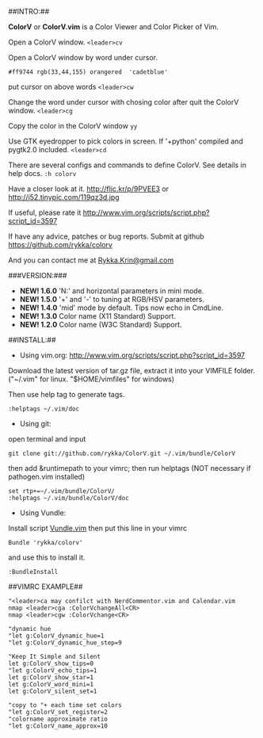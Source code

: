 ##INTRO:##
    
**ColorV** or **ColorV.vim** is a Color Viewer and Color Picker of Vim.

Open a ColorV window.
`<leader>cv`

Open a ColorV window by word under cursor.

    #ff9744 rgb(33,44,155) orangered  'cadetblue'

put cursor on above words 
`<leader>cw`

Change the word under cursor with chosing color after quit the ColorV window.
`<leader>cg`

Copy the color in the ColorV window
`yy`

Use GTK eyedropper to pick colors in screen.
If '+python' compiled and pygtk2.0 included.
`<leader>cd`

There are several configs and commands to define ColorV. 
See details in help docs.
`:h colorv`

Have a closer look at it. http://flic.kr/p/9PVEE3 
or http://i52.tinypic.com/119qz3d.jpg

If useful, please rate it
http://www.vim.org/scripts/script.php?script_id=3597

If have any advice, patches or bug reports.
Submit at github 
https://github.com/rykka/colorv

And you can contact me at <Rykka.Krin@gmail.com>

###VERSION:###
- **NEW! 1.6.0**  'N:' and horizontal parameters in mini mode.
- **NEW! 1.5.0**  '+' and '-' to tuning at RGB/HSV parameters.
- **NEW! 1.4.0**  'mid' mode by default. Tips now echo in CmdLine.
- **NEW! 1.3.0**  Color name (X11 Standard) Support.
- **NEW! 1.2.0**  Color name (W3C Standard) Support.

##INSTALL:##
    
- Using vim.org: http://www.vim.org/scripts/script.php?script_id=3597

Download the latest version of tar.gz file, extract it into your VIMFILE folder.("~/.vim" for linux. "$HOME/vimfiles" for windows)

Then use help tag to generate tags.

    :helptags ~/.vim/doc

- Using git:

open terminal and input

    git clone git://github.com/rykka/ColorV.git ~/.vim/bundle/ColorV

then add &runtimepath to your vimrc; then run helptags
(NOT necessary if pathogen.vim installed) 

    set rtp+=~/.vim/bundle/ColorV/
    :helptags ~/.vim/bundle/ColorV/doc

- Using Vundle:

Install script [Vundle.vim](https://github.com/gmarik/vundle)
then put this line in your vimrc

    Bundle 'rykka/colorv'

and use this to install it.

    :BundleInstall

##VIMRC EXAMPLE##

    "<leader>ca may confilct with NerdCommentor.vim and Calendar.vim
    nmap <leader>cga :ColorVchangeAll<CR>
    nmap <leader>cgw :ColorVchange<CR>
    
    "dynamic hue
    "let g:ColorV_dynamic_hue=1
    "let g:ColorV_dynamic_hue_step=9

    "Keep It Simple and Silent
    let g:ColorV_show_tips=0
    "let g:ColorV_echo_tips=1
    let g:ColorV_show_star=1
    let g:ColorV_word_mini=1
    let g:ColorV_silent_set=1
    
    "copy to "+ each time set colors
    "let g:ColorV_set_register=2
    "colorname approximate ratio
    "let g:ColorV_name_approx=10
